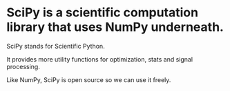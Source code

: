 # SciPy is a scientific computation library that uses NumPy underneath.

SciPy stands for Scientific Python.

It provides more utility functions for optimization, stats and signal processing.

Like NumPy, SciPy is open source so we can use it freely.
